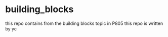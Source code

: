 # building_blocks

this repo contains from the building blocks topic in P805
 this repo is written by yc